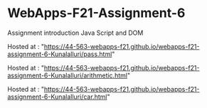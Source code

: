 # WebApps-F21-Assignment-6
Assignment introduction Java Script and DOM

Hosted at : "https://44-563-webapps-f21.github.io/webapps-f21-assignment-6-Kunalalluri/pass.html"

Hosted at : "https://44-563-webapps-f21.github.io/webapps-f21-assignment-6-Kunalalluri/arithmetic.html"

Hosted at : "https://44-563-webapps-f21.github.io/webapps-f21-assignment-6-Kunalalluri/car.html"
